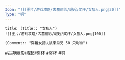 ```yaml
---
Icon: "![[图片/游戏攻略/古墓丽影/崛起/奖杯/女猎人.png|30]]"
Type: "铜"
---
```

```ad-common-bronze-trophy
title: (Title:: "女猎人")
![[图片/游戏攻略/古墓丽影/崛起/奖杯/女猎人.png|100]]

(Comment:: "穿着女猎人装束杀死 50 只动物")
```

#古墓丽影/崛起/奖杯 #奖杯 #铜
